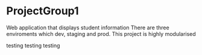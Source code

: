 # ProjectGroup1
Web application that displays student information
There are three enviroments which dev, staging and prod.
This project is highly modularised














testing testing testing 
